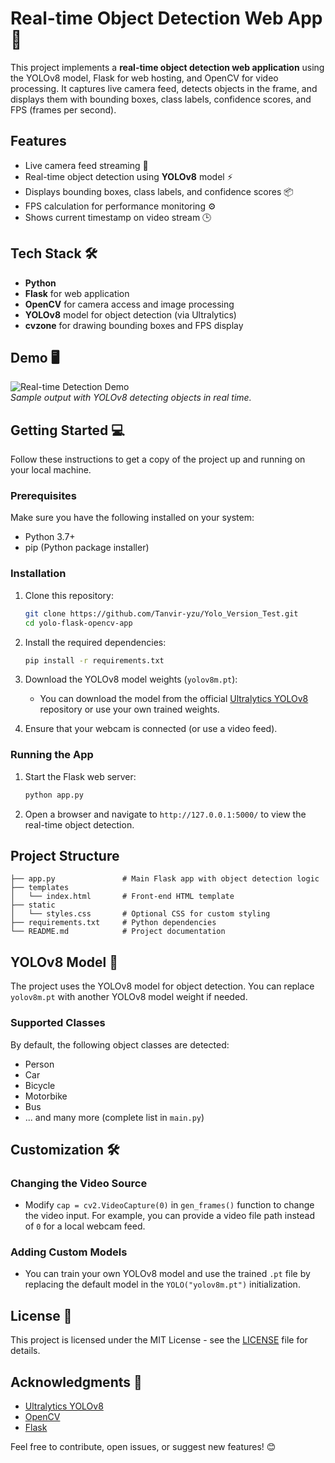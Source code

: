 
# Real-time Object Detection Web App 🚀

This project implements a **real-time object detection web application** using the YOLOv8 model, Flask for web hosting, and OpenCV for video processing. It captures live camera feed, detects objects in the frame, and displays them with bounding boxes, class labels, confidence scores, and FPS (frames per second). 

## Features
- Live camera feed streaming 🎥
- Real-time object detection using **YOLOv8** model ⚡
- Displays bounding boxes, class labels, and confidence scores 📦
- FPS calculation for performance monitoring ⚙️
- Shows current timestamp on video stream 🕒

## Tech Stack 🛠️
- **Python**
- **Flask** for web application
- **OpenCV** for camera access and image processing
- **YOLOv8** model for object detection (via Ultralytics)
- **cvzone** for drawing bounding boxes and FPS display

## Demo 🖥️
![Real-time Detection Demo](demo_image.gif)  
_Sample output with YOLOv8 detecting objects in real time._

## Getting Started 💻

Follow these instructions to get a copy of the project up and running on your local machine.

### Prerequisites
Make sure you have the following installed on your system:
- Python 3.7+
- pip (Python package installer)

### Installation

1. Clone this repository:
   ```bash
   git clone https://github.com/Tanvir-yzu/Yolo_Version_Test.git
   cd yolo-flask-opencv-app
   ```

2. Install the required dependencies:
   ```bash
   pip install -r requirements.txt
   ```

3. Download the YOLOv8 model weights (`yolov8m.pt`):
   - You can download the model from the official [Ultralytics YOLOv8](https://github.com/ultralytics/ultralytics) repository or use your own trained weights.

4. Ensure that your webcam is connected (or use a video feed).

### Running the App

1. Start the Flask web server:
   ```bash
   python app.py
   ```

2. Open a browser and navigate to `http://127.0.0.1:5000/` to view the real-time object detection.

## Project Structure

```
├── app.py               # Main Flask app with object detection logic
├── templates
│   └── index.html       # Front-end HTML template
├── static
│   └── styles.css       # Optional CSS for custom styling
├── requirements.txt     # Python dependencies
└── README.md            # Project documentation
```

## YOLOv8 Model 🎯

The project uses the YOLOv8 model for object detection. You can replace `yolov8m.pt` with another YOLOv8 model weight if needed.

### Supported Classes
By default, the following object classes are detected:
- Person
- Car
- Bicycle
- Motorbike
- Bus
- ... and many more (complete list in `main.py`)

## Customization 🛠️

### Changing the Video Source
- Modify `cap = cv2.VideoCapture(0)` in `gen_frames()` function to change the video input. For example, you can provide a video file path instead of `0` for a local webcam feed.

### Adding Custom Models
- You can train your own YOLOv8 model and use the trained `.pt` file by replacing the default model in the `YOLO("yolov8m.pt")` initialization.

## License 📄
This project is licensed under the MIT License - see the [LICENSE](LICENSE) file for details.

## Acknowledgments 🙌
- [Ultralytics YOLOv8](https://github.com/ultralytics/ultralytics)
- [OpenCV](https://opencv.org/)
- [Flask](https://flask.palletsprojects.com/)

Feel free to contribute, open issues, or suggest new features! 😊

